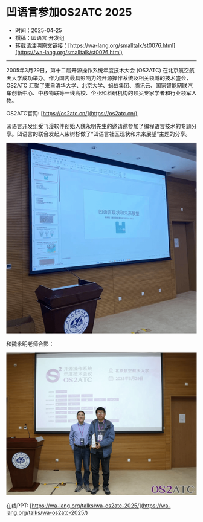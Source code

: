 # 凹语言参加OS2ATC 2025

- 时间：2025-04-25
- 撰稿：凹语言 开发组
- 转载请注明原文链接：[https://wa-lang.org/smalltalk/st0076.html](https://wa-lang.org/smalltalk/st0076.html)

---

2005年3月29日，第十二届开源操作系统年度技术大会 (OS2ATC) 在北京航空航天大学成功举办。作为国内最具影响力的开源操作系统及相关领域的技术盛会，OS2ATC 汇聚了来自清华大学、北京大学、蚂蚁集团、腾讯云、国家智能网联汽车创新中心、中移物联等一线高校、企业和科研机构的顶尖专家学者和行业领军人物。

OS2ATC官网: [https://os2atc.cn/](https://os2atc.cn/)

凹语言开发组受飞漫软件创始人魏永明先生的邀请邀参加了编程语言技术的专题分享。凹语言的联合发起人柴树杉做了“凹语言社区现状和未来展望”主题的分享。

![](/st0076-01.png)

和魏永明老师合影：

![](/st0076-02.png)

在线PPT: [https://wa-lang.org/talks/wa-os2atc-2025/](https://wa-lang.org/talks/wa-os2atc-2025/)

